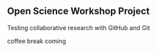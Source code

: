 ## Open Science Workshop Project


Testing collaborative research with GitHub and Git

coffee break coming
